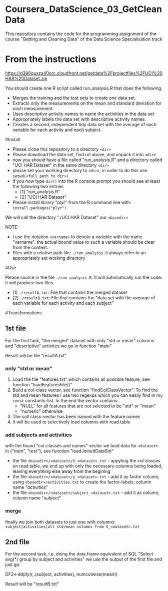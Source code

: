 Coursera_DataScience_03_GetCleanData
====================================

This repository contains the code for the programming assignment of the course
"Getting and Cleaning Data" of the Data Science Specialisation track

From the instructions
=====================
https://d396qusza40orc.cloudfront.net/getdata%2Fprojectfiles%2FUCI%20HAR%20Dataset.zip

You should create one R script called run_analysis.R that does the following. 

* Merges the training and the test sets to create one data set.
* Extracts only the measurements on the mean and standard deviation for each measurement. 
* Uses descriptive activity names to name the activities in the data set
* Appropriately labels the data set with descriptive activity names. 
* Creates a second, independent tidy data set with the average of each variable for each activity and each subject. 

#Install
* Please clone this repository to a directory `<dir>`
* Please download the data set, find url above, and unpack it into `<dir>`
* now you should have a file called "run_analysis.R" and a directory called "UCI HAR Dataset" in the same directory `<dir>`
* please set your working directory to `<dir>`, in order to do this use `setwd(<full path to dir>)`
* if you now type `dir()` into the R console prompt you should see at least the following two entries
	- [1] "run_analysis.R"                                                                           
	- [2] "UCI HAR Dataset"  
* Please install library "plyr" from the R command line with: `install.packages("plyr")`

We will call the directory "./UCI HAR Dataset" our `<basedir>`

NOTE: 
* I use the notation `<varname>` to denote a variable with the name "varname". the actual bound value to such a  variable should be clear from the context. 
* Files with a relative path like `./run_analysis.R` always refer to an appropriately set working directory 
    
#Use

Please source in the file `./run_analysis.R`. It will automatically run the code.
It will produce two files

* [1] `./resultA.txt`: File that contains the merged dataset                                                                              
* [2] `./resultB.txt`: File that contains the "data set with the average of each variable for each activity and each subject" 

#Transformations
## 1st file
For the first task, "the merged" dataset with only "std or mean" columns and "descriptive" activites we go in function "main"

Result will be file "resultA.txt"

### only "std or mean" 
1. Load the file "features.txt" which contains all possible feature, see function "loadFeaturesFile()"
2. Build a col-class vector, see function "findColClassVector". To find the std and mean features I use two regexps which you can easily find in my `const` constants-list. In the end the vector contains: 
	* "NULL" for all features that are not selected to be "std" or "mean"
 	* "numeric" otherwise 
3. The coll class-vector has been named with the feature names
4. It will be used to selectively load columns with read.table

### add subjects and activities
with the found "col-classes and names" vector we load data for `<dataset>` in {"train", "test"}, see function "loadJoinedDataSet"

* the file `<basedir>/<dataset>/X_<dataset>.txt` - appyling the col classes on read.table, we end up with only the necessary columns being loaded, leaving everything else away from the begining
* the file `<basedir>/<dataset>/y_<dataset>.txt` - add it as factor column, using `<basedir>/activities.txt` to create the factor-labels; column name "_activities_"
* the file `<basedir>/<dataset>/subject_<dataset>.txt` - add it as column; column name "_subject_"

### merge
finally we join both datasets to just one with columns: `subject|activities|all std/mean columns from X_<dataset>.txt`

## 2nd file
For the second task, i.e. doing the data.frame equivalent of SQL "Select avg(*) group by subject and activities" we use the output of the first file and just go:

DF2<-ddply(r,.(subject, activities), numcolwise(mean))   

Result will be "resultB.txt"
